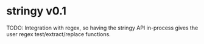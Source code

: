 # stringy v0.1



TODO: Integration with regex, so having the stringy API in-process gives the user regex test/extract/replace functions.



